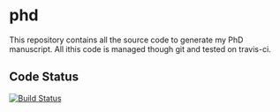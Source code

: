 # phd



This repository contains all the source code to generate my PhD manuscript. All
ithis code is managed though git and tested on travis-ci.

## Code Status

[![Build Status](https://travis-ci.org/sieben/sieben.svg?branch=master)](https://travis-ci.org/sieben/phd)
